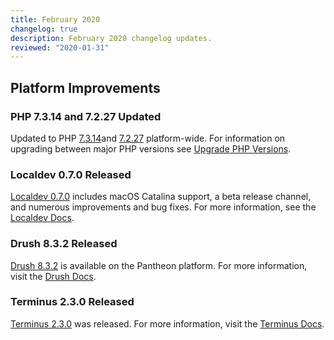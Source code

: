 ```yaml
---
title: February 2020
changelog: true
description: February 2020 changelog updates.
reviewed: "2020-01-31"
---
```


## Platform Improvements
### PHP 7.3.14 and 7.2.27 Updated
Updated to PHP [7.3.14](https://www.php.net/archive/2020.php#2020-01-23-3)and [7.2.27](https://www.php.net/archive/2020.php#2020-01-23-2) platform-wide. For information on upgrading between major PHP versions see [Upgrade PHP Versions](/php-versions/).

<!-- excerpt -->

### Localdev 0.7.0 Released
[Localdev 0.7.0](/localdev/) includes macOS Catalina support, a beta release channel, and numerous improvements and bug fixes. For more information, see the [Localdev Docs](/localdev/).

### Drush 8.3.2 Released
[Drush 8.3.2](/drush-versions/) is available on the Pantheon platform. For more information, visit the [Drush Docs](/drush/).

### Terminus 2.3.0 Released
[Terminus 2.3.0](/terminus/updates#changelog/) was released. For more information, visit the [Terminus Docs](/terminus/).
